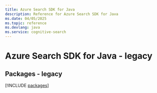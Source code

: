 ```yaml
---
title: Azure Search SDK for Java
description: Reference for Azure Search SDK for Java
ms.date: 04/05/2025
ms.topic: reference
ms.devlang: java
ms.service: cognitive-search
---
```

# Azure Search SDK for Java - legacy
## Packages - legacy
[!INCLUDE [packages](search-index.md)]